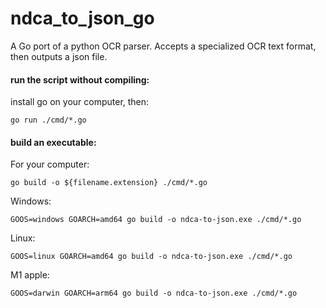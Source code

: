 # ndca_to_json_go

A Go port of a python OCR parser.  Accepts a specialized OCR text format, then outputs a json file.

#### run the script without compiling:

install go on your computer, then:

`go run ./cmd/*.go`

#### build an executable:

For your computer:

`go build -o ${filename.extension} ./cmd/*.go`

Windows:

`GOOS=windows GOARCH=amd64 go build -o ndca-to-json.exe ./cmd/*.go`

Linux:

`GOOS=linux GOARCH=amd64 go build -o ndca-to-json.exe ./cmd/*.go`

M1 apple:

`GOOS=darwin GOARCH=arm64 go build -o ndca-to-json.exe ./cmd/*.go`
